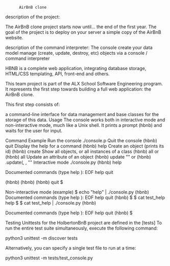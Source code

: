           AirBnB clone
description of the project:

The AirBnB clone project starts now until… the end of the first year. The goal of the project is to deploy on your server a simple copy of the AirBnB website.

description of the command interpreter:
The console
create your data model
manage (create, update, destroy, etc) objects via a console / command interpreter

HBNB is a complete web application, integrating database storage, HTML/CSS templating, API, front-end and others.

This team project is part of the ALX School Software Engineering program. It represents the first step towards building a full web application: the AirBnB clone.

This first step consists of:

a command-line interface for data management
and base classes for the storage of this data.
Usage
The console works both in interactive mode and non-interactive mode, much like a Unix shell. It prints a prompt (hbnb) and waits for the user for input.

Command	Example
Run the console	./console.p
Quit the console	(hbnb) quit
Display the help for a command	(hbnb) help
Create an object (prints its id)	(hbnb) create
Show all objects, or all instances of a class	(hbnb) all or (hbnb) all
Update an attribute of an object	(hbnb) update "" or (hbnb) .update(, , ""
Interactive mode
./console.py (hbnb) help

Documented commands (type help ):
EOF help quit

(hbnb) (hbnb) (hbnb) quit $

Non-interactive mode (example) $ echo "help" | ./console.py (hbnb)
Documented commands (type help ):
EOF help quit (hbnb) $ $ cat test_help help $ $ cat test_help | ./console.py (hbnb)

Documented commands (type help ):
EOF help quit (hbnb) $

Testing
Unittests for the HolbertonBnB project are defined in the [tests] To run the entire test suite simultaneously, execute the following command:

 python3 unittest -m discover tests

Alternatively, you can specify a single test file to run at a time:

 python3 unittest -m tests/test_console.py
